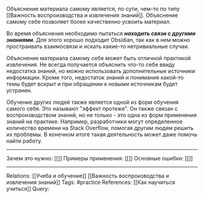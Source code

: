 Объяснение материала самому является, по сути, чем-то по типу [[Важность воспроизводства и извлечения знаний]]. Объяснение самому себе позволяет более качественно усвоить материал. 

Во время объяснения необходимо пытаться ***находить связи с другими знаниями***. Для этого хорошо подходит Obsidian, так как в нем можно простраивать взаимосвязи и искать какие-то нетривиальные случаи. 

Объяснение материала самому себе может быть отличной практикой извлечения. Не всегда получается объяснить что-то себе ввиду недостатка знаний, но можно использовать дополнительные источники информации. Кроме того, недостаток знаний и понимания какой-то темы будет вскрыт и при обращении к новыми источникам будет устранен. 

Обучение других людей также является одной из форм обучения самого себя. Это называют "эффект протеже". Он также связан с воспроизводством знаний, но не только - это одна из форм применения знаний на практике. Например, разработчики могут определенное количество времени на Stack Overflow, помогая другим людям решить их проблемы. В конечном итоге такая деятельность может даже помочь найти работу. 

___
Зачем это нужно: [[]] 
Примеры применения: [[]] 
Основные ошибки: [[]]
___
Relations: [[Учеба и обучение]] [[Важность воспроизводства и извлечения знаний]] 
Tags: #practice 
References: [[Как научиться учиться]] 
Query: 